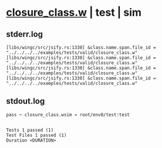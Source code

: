 # [closure_class.w](../../../../../examples/tests/valid/closure_class.w) | test | sim

## stderr.log
```log
[libs/wingc/src/jsify.rs:1330] &class.name.span.file_id = "../../../../examples/tests/valid/closure_class.w"
[libs/wingc/src/jsify.rs:1330] &class.name.span.file_id = "../../../../examples/tests/valid/closure_class.w"
[libs/wingc/src/jsify.rs:1330] &class.name.span.file_id = "../../../../examples/tests/valid/closure_class.w"
[libs/wingc/src/jsify.rs:1330] &class.name.span.file_id = "../../../../examples/tests/valid/closure_class.w"
```

## stdout.log
```log
pass ─ closure_class.wsim » root/env0/test:test
 
 
Tests 1 passed (1)
Test Files 1 passed (1)
Duration <DURATION>
```

